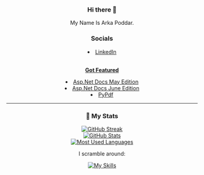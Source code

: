 <div align="center">
  
### Hi there 👋

My Name Is Arka Poddar.

### Socials

<li><a href="https://www.linkedin.com/in/arka-poddar-software-engineer/">LinkedIn</li>
<br/>

**Got Featured**

  <li><a href = "https://learn.microsoft.com/en-us/aspnet/core/whats-new/dotnet-aspnetcore.docs-mod5?view=aspnetcore-7.0#community-contributors"> Asp.Net Docs May Edition</a> </li>
    <li><a href = "https://learn.microsoft.com/en-us/aspnet/core/whats-new/dotnet-aspnetcore.docs-mod0?view=aspnetcore-7.0#community-contributors"> Asp.Net Docs June Edition</a> </li>
  <li><a href = "https://pypdf.readthedocs.io/en/latest/meta/CONTRIBUTORS.html"> PyPdf </a></li>


---

### 🔖 My Stats

[![GitHub Streak](https://github-readme-streak-stats.herokuapp.com?user=postmeback&theme=material-palenight&hide_border=true)](https://git.io/streak-stats)
  <br/>
[![GitHub Stats](https://github-readme-stats.vercel.app/api?username=postmeback&show_icons=true&hide_border=true&theme=material-palenight&count_private=true)](https://github.com/anuraghazra/github-readme-stats)
  <br/>
[![Most Used Languages](https://github-readme-stats.vercel.app/api/top-langs/?username=postmeback&theme=dark&hide_langs_below=1)](https://github.com/anuraghazra/github-readme-stats)

I scramble around:

[![My Skills](https://skillicons.dev/icons?i=ts,cs,dotnet,js,jquery,angular,azure,rust,python&theme=dark)](https://skillicons.dev)
</div>
